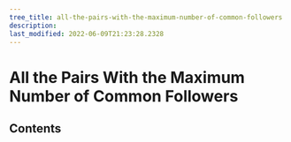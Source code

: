 ```yaml
---
tree_title: all-the-pairs-with-the-maximum-number-of-common-followers
description: 
last_modified: 2022-06-09T21:23:28.2328
---
```


# All the Pairs With the Maximum Number of Common Followers

## Contents
